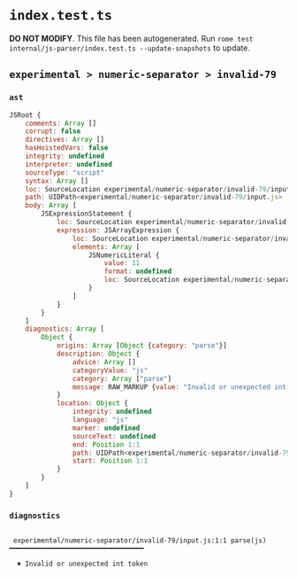 # `index.test.ts`

**DO NOT MODIFY**. This file has been autogenerated. Run `rome test internal/js-parser/index.test.ts --update-snapshots` to update.

## `experimental > numeric-separator > invalid-79`

### `ast`

```javascript
JSRoot {
	comments: Array []
	corrupt: false
	directives: Array []
	hasHoistedVars: false
	integrity: undefined
	interpreter: undefined
	sourceType: "script"
	syntax: Array []
	loc: SourceLocation experimental/numeric-separator/invalid-79/input.js 1:0-2:0
	path: UIDPath<experimental/numeric-separator/invalid-79/input.js>
	body: Array [
		JSExpressionStatement {
			loc: SourceLocation experimental/numeric-separator/invalid-79/input.js 1:0-1:6
			expression: JSArrayExpression {
				loc: SourceLocation experimental/numeric-separator/invalid-79/input.js 1:0-1:6
				elements: Array [
					JSNumericLiteral {
						value: 11
						format: undefined
						loc: SourceLocation experimental/numeric-separator/invalid-79/input.js 1:1-1:5
					}
				]
			}
		}
	]
	diagnostics: Array [
		Object {
			origins: Array [Object {category: "parse"}]
			description: Object {
				advice: Array []
				categoryValue: "js"
				category: Array ["parse"]
				message: RAW_MARKUP {value: "Invalid or unexpected int token"}
			}
			location: Object {
				integrity: undefined
				language: "js"
				marker: undefined
				sourceText: undefined
				end: Position 1:1
				path: UIDPath<experimental/numeric-separator/invalid-79/input.js>
				start: Position 1:1
			}
		}
	]
}
```

### `diagnostics`

```

 experimental/numeric-separator/invalid-79/input.js:1:1 parse(js) ━━━━━━━━━━━━━━━━━━━━━━━━━━━━━━━━━━

  ✖ Invalid or unexpected int token


```
